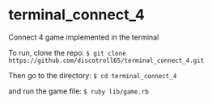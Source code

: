 # terminal_connect_4
Connect 4 game implemented in the terminal

To run, clone the repo:
```$ git clone https://github.com/discotroll65/terminal_connect_4.git```

Then go to the directory:
```$ cd terminal_connect_4```

and run the game file:
```$ ruby lib/game.rb```
